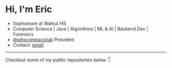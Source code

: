 # Hi, I'm Eric
- Sophomore at Walnut HS
- Computer Science | Java | Algorithms | ML & AI | Backend Dev | Forensics
- [@whscompsciclub](https://github.com/whscompsciclub) President
- Contact: [email](mailto:ericspk33@gmail.com)

--- 

Checkout some of my public repositories below :point_down: